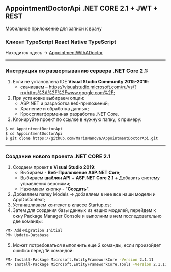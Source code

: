## AppointmentDoctorApi .NET CORE 2.1 + JWT + REST   
Мобильное приложение для записи к врачу

### Клиент TypeScript React Native TypeScript
Находится здесь -> [AppointmentWithADoctor](https://github.com/MariaManova/AppointmentWithADoctor.git)

-----------------------
### Инструкция по развертыванию сервера .NET Core 2.1:
1.  Если не установлена IDE **Visual Studio Community 2015-2019**: 
    * скачиваем – https://visualstudio.microsoft.com/ru/vs/?rr=https%3A%2F%2Fwww.google.com%2F;
2.  При установке выбираем опции: 
    * ASP.NET и разработка веб-приложений;
    * Хранение и обработка данных;
    * Кроссплатформенная разработка .NET Core.
3. Клонируйте проект по ссылке в нужную папку, к примеру: 
```bash
$ md AppointmentDoctorApi
$ cd AppointmentDoctorApi
$ git clone https://github.com/MariaManova/AppointmentDoctorApi.git
```

-----------------------
### Создание нового проекта .NET CORE 2.1
1. Создаем проект в **Visual Studio 2019**: 
    * Выбираем - **Веб-Приложение ASP.NET Core**;
    * Выбираем **шаблон API** + **ASP.NET Core 2.1** + Добавить систему управления версиями; 
    * Нажимаем кнопку - "**Создать**".
2. Добавляем папку Models -> добавляем в нее все наши модели и AppDbContext;
3. Устанавливаем контекст в классе Startup.cs;
4. Затем для создания базы данных из наших моделей, перейдем к окну Package Manager Console и выполним в нем последовательно две команды:
```bash
PM> Add-Migration Initial 
PM> Update-Database
```
5. Может потребоваться выполнить еще 2 команды, если произойдет ошибка перед 1й командой:
```bash
PM> Install-Package Microsoft.EntityFrameworkCore -Version 2.1.11
PM> Install-Package Microsoft.EntityFrameworkCore.Tools -Version 2.1.11
```